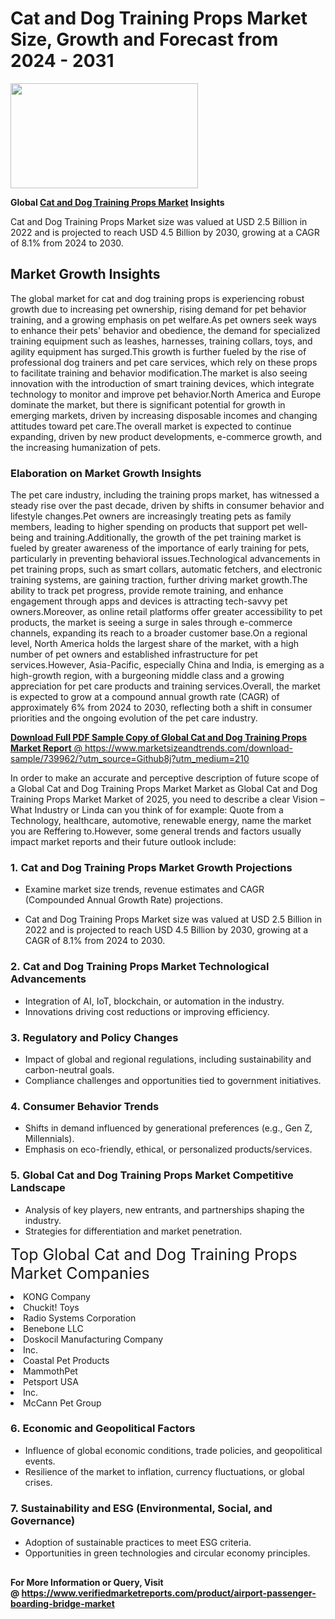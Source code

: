 <H1>Cat and Dog Training Props Market Size, Growth and Forecast from 2024 - 2031</H1><img class="aligncenter size-medium wp-image-584254" src="https://thirdeyenews.in/wp-content/uploads/2024/09/Global-Market-Research-300x168.jpeg" alt="" width="300" height="168" /><p><strong>Global&nbsp;<a href="https://www.marketsizeandtrends.com/download-sample/739962/?utm_source=Github8j?utm_medium=210">Cat and Dog Training Props Market</a> Insights</strong></p><p>Cat and Dog Training Props Market size was valued at USD 2.5 Billion in 2022 and is projected to reach USD 4.5 Billion by 2030, growing at a CAGR of 8.1% from 2024 to 2030.</p><p><h2>Market Growth Insights</h2> The global market for cat and dog training props is experiencing robust growth due to increasing pet ownership, rising demand for pet behavior training, and a growing emphasis on pet welfare.As pet owners seek ways to enhance their pets' behavior and obedience, the demand for specialized training equipment such as leashes, harnesses, training collars, toys, and agility equipment has surged.This growth is further fueled by the rise of professional dog trainers and pet care services, which rely on these props to facilitate training and behavior modification.The market is also seeing innovation with the introduction of smart training devices, which integrate technology to monitor and improve pet behavior.North America and Europe dominate the market, but there is significant potential for growth in emerging markets, driven by increasing disposable incomes and changing attitudes toward pet care.The overall market is expected to continue expanding, driven by new product developments, e-commerce growth, and the increasing humanization of pets.<p><a href="download-link"></a></p> <h3>Elaboration on Market Growth Insights</h3> The pet care industry, including the training props market, has witnessed a steady rise over the past decade, driven by shifts in consumer behavior and lifestyle changes.Pet owners are increasingly treating pets as family members, leading to higher spending on products that support pet well-being and training.Additionally, the growth of the pet training market is fueled by greater awareness of the importance of early training for pets, particularly in preventing behavioral issues.Technological advancements in pet training props, such as smart collars, automatic fetchers, and electronic training systems, are gaining traction, further driving market growth.The ability to track pet progress, provide remote training, and enhance engagement through apps and devices is attracting tech-savvy pet owners.Moreover, as online retail platforms offer greater accessibility to pet products, the market is seeing a surge in sales through e-commerce channels, expanding its reach to a broader customer base.On a regional level, North America holds the largest share of the market, with a high number of pet owners and established infrastructure for pet services.However, Asia-Pacific, especially China and India, is emerging as a high-growth region, with a burgeoning middle class and a growing appreciation for pet care products and training services.Overall, the market is expected to grow at a compound annual growth rate (CAGR) of approximately 6% from 2024 to 2030, reflecting both a shift in consumer priorities and the ongoing evolution of the pet care industry.<p><a href="get-more-link"></p><p><span class=""><strong>Download Full PDF Sample Copy of Global Cat and Dog Training Props Market Report</strong> @ <a href="https://www.marketsizeandtrends.com/download-sample/739962/?utm_source=Github8j?utm_medium=210" target="_blank">https://www.marketsizeandtrends.com/download-sample/739962/?utm_source=Github8j?utm_medium=210</a></span></p><p>In order to make an accurate and perceptive description of future scope of a Global&nbsp;Cat and Dog Training Props Market Market as Global&nbsp;Cat and Dog Training Props Market Market of 2025, you need to describe a clear Vision &ndash; What Industry or Linda can you think of for example: Quote from a Technology, healthcare, automotive, renewable energy, name the market you are Reffering to.However, some general trends and factors usually impact market reports and their future outlook include:</p><h3>1.&nbsp;<strong>Cat and Dog Training Props Market Growth Projections</strong></h3><ul><li>Examine market size trends, revenue estimates and CAGR (Compounded Annual Growth Rate) projections.</li><li><p>Cat and Dog Training Props Market size was valued at USD 2.5 Billion in 2022 and is projected to reach USD 4.5 Billion by 2030, growing at a CAGR of 8.1% from 2024 to 2030.</p></li></ul><h3>2.&nbsp;<strong>Cat and Dog Training Props Market Technological Advancements</strong></h3><ul><li>Integration of AI, IoT, blockchain, or automation in the industry.</li><li>Innovations driving cost reductions or improving efficiency.</li></ul><h3>3.&nbsp;<strong>Regulatory and Policy Changes</strong></h3><ul><li>Impact of global and regional regulations, including sustainability and carbon-neutral goals.</li><li>Compliance challenges and opportunities tied to government initiatives.</li></ul><h3>4.&nbsp;<strong>Consumer Behavior Trends</strong></h3><ul><li>Shifts in demand influenced by generational preferences (e.g., Gen Z, Millennials).</li><li>Emphasis on eco-friendly, ethical, or personalized products/services.</li></ul><h3>5.&nbsp;<strong>Global Cat and Dog Training Props Market Competitive Landscape</strong></h3><ul><li>Analysis of key players, new entrants, and partnerships shaping the industry.</li><li>Strategies for differentiation and market penetration.</li></ul><p data-pm-slice="1 1 []"><span style="color: inherit; font-family: inherit; font-size: 25px;">Top Global Cat and Dog Training Props Market Companies</span></p><div class="" data-test-id=""><p><li>KONG Company</li><li> Chuckit! Toys</li><li> Radio Systems Corporation</li><li> Benebone LLC</li><li> Doskocil Manufacturing Company</li><li> Inc.</li><li> Coastal Pet Products</li><li> MammothPet</li><li> Petsport USA</li><li> Inc.</li><li> McCann Pet Group</li></p></div><h3>6.&nbsp;<strong>Economic and Geopolitical Factors</strong></h3><ul><li>Influence of global economic conditions, trade policies, and geopolitical events.</li><li>Resilience of the market to inflation, currency fluctuations, or global crises.</li></ul><h3>7.&nbsp;<strong>Sustainability and ESG (Environmental, Social, and Governance)</strong></h3><ul><li>Adoption of sustainable practices to meet ESG criteria.</li><li>Opportunities in green technologies and circular economy principles.</li></ul><h2><strong style="font-size: 14px;">For More Information or Query, Visit @&nbsp;</strong><a style="background-color: #ffffff; font-size: 14px;" href="https://www.marketsizeandtrends.com/report/cat-and-dog-training-props-market/" target="_blank">https://www.verifiedmarketreports.com/product/airport-passenger-boarding-bridge-market</a></h2>